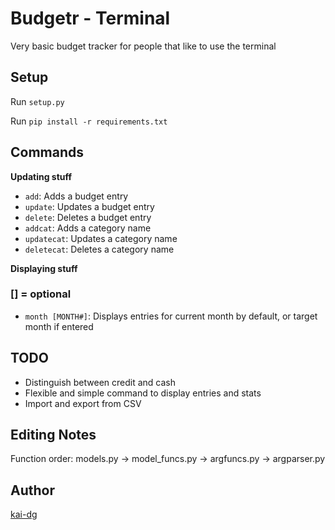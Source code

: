 # Budgetr - Terminal
Very basic budget tracker for people that like to use the terminal

## Setup
Run `setup.py`

Run `pip install -r requirements.txt`

## Commands
**Updating stuff**
- `add`: Adds a budget entry
- `update`: Updates a budget entry
- `delete`: Deletes a budget entry
- `addcat`: Adds a category name
- `updatecat`: Updates a category name
- `deletecat`: Deletes a category name

**Displaying stuff**
### [] = optional

- `month [MONTH#]`: Displays entries for current month by default, or target month if entered

## TODO
- Distinguish between credit and cash
- Flexible and simple command to display entries and stats
- Import and export from CSV

## Editing Notes
Function order: models.py -> model_funcs.py -> argfuncs.py -> argparser.py

## Author
[kai-dg](https://github.com/kai-dg)
